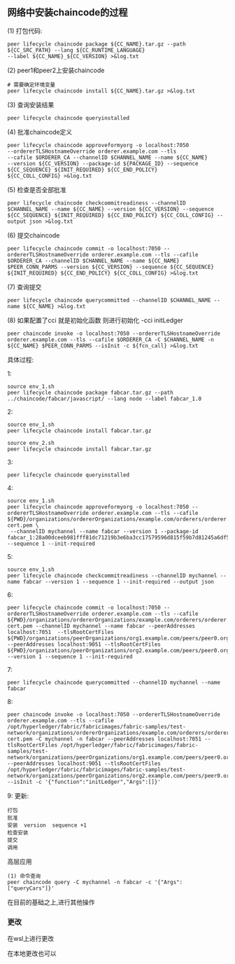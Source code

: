 ## 网络中安装chaincode的过程

(1) 打包代码:

    peer lifecycle chaincode package ${CC_NAME}.tar.gz --path ${CC_SRC_PATH} --lang ${CC_RUNTIME_LANGUAGE} 
    --label ${CC_NAME}_${CC_VERSION} >&log.txt
    
(2) peer1和peer2上安装chaincode

    # 需要确定环境变量
    peer lifecycle chaincode install ${CC_NAME}.tar.gz >&log.txt
    
(3) 查询安装结果

    peer lifecycle chaincode queryinstalled
    
(4) 批准chaincode定义

    peer lifecycle chaincode approveformyorg -o localhost:7050 
    --ordererTLSHostnameOverride orderer.example.com --tls 
    --cafile $ORDERER_CA --channelID $CHANNEL_NAME --name ${CC_NAME} 
    --version ${CC_VERSION} --package-id ${PACKAGE_ID} --sequence ${CC_SEQUENCE} ${INIT_REQUIRED} ${CC_END_POLICY} 
    ${CC_COLL_CONFIG} >&log.txt
    
(5) 检查是否全部批准

    peer lifecycle chaincode checkcommitreadiness --channelID $CHANNEL_NAME --name ${CC_NAME} --version ${CC_VERSION} --sequence ${CC_SEQUENCE} ${INIT_REQUIRED} ${CC_END_POLICY} ${CC_COLL_CONFIG} --output json >&log.txt
       
(6) 提交chaincode

    peer lifecycle chaincode commit -o localhost:7050 --ordererTLSHostnameOverride orderer.example.com --tls --cafile $ORDERER_CA --channelID $CHANNEL_NAME --name ${CC_NAME} $PEER_CONN_PARMS --version ${CC_VERSION} --sequence ${CC_SEQUENCE} ${INIT_REQUIRED} ${CC_END_POLICY} ${CC_COLL_CONFIG} >&log.txt

(7) 查询提交

    peer lifecycle chaincode querycommitted --channelID $CHANNEL_NAME --name ${CC_NAME} >&log.txt
    
(8) 如果配置了cci 就是初始化函数 则进行初始化 -cci initLedger

    peer chaincode invoke -o localhost:7050 --ordererTLSHostnameOverride orderer.example.com --tls --cafile $ORDERER_CA -C $CHANNEL_NAME -n ${CC_NAME} $PEER_CONN_PARMS --isInit -c ${fcn_call} >&log.txt
    


具体过程:

1:

    source env_1.sh
    peer lifecycle chaincode package fabcar.tar.gz --path ../chaincode/fabcar/javascript/ --lang node --label fabcar_1.0

2:

    source env_1.sh
    peer lifecycle chaincode install fabcar.tar.gz
    
    source env_2.sh
    peer lifecycle chaincode install fabcar.tar.gz
    
3:

    peer lifecycle chaincode queryinstalled 
    
4: 
    
    source env_1.sh
    peer lifecycle chaincode approveformyorg -o localhost:7050 --ordererTLSHostnameOverride orderer.example.com --tls --cafile ${PWD}/organizations/ordererOrganizations/example.com/orderers/orderer.example.com/msp/tlscacerts/tlsca.example.com-cert.pem \
     --channelID mychannel --name fabcar --version 1 --package-id  fabcar_1:28a00dceeb981fff81dc71219b3e6ba3cc17579596d815f59b7d81245a6df578 --sequence 1 --init-required

5:
    
    source env_1.sh
    peer lifecycle chaincode checkcommitreadiness --channelID mychannel --name fabcar --version 1 --sequence 1 --init-required --output json
    
6:

    peer lifecycle chaincode commit -o localhost:7050 --ordererTLSHostnameOverride orderer.example.com --tls --cafile ${PWD}/organizations/ordererOrganizations/example.com/orderers/orderer.example.com/msp/tlscacerts/tlsca.example.com-cert.pem --channelID mychannel --name fabcar --peerAddresses localhost:7051  --tlsRootCertFiles ${PWD}/organizations/peerOrganizations/org1.example.com/peers/peer0.org1.example.com/tls/ca.crt --peerAddresses localhost:9051 --tlsRootCertFiles ${PWD}/organizations/peerOrganizations/org2.example.com/peers/peer0.org2.example.com/tls/ca.crt --version 1 --sequence 1 --init-required
    
7:

    peer lifecycle chaincode querycommitted --channelID mychannel --name fabcar
    
8:

    peer chaincode invoke -o localhost:7050 --ordererTLSHostnameOverride orderer.example.com --tls --cafile /opt/hyperledger/fabric/fabricimages/fabric-samples/test-network/organizations/ordererOrganizations/example.com/orderers/orderer.example.com/msp/tlscacerts/tlsca.example.com-cert.pem -C mychannel -n fabcar --peerAddresses localhost:7051 --tlsRootCertFiles /opt/hyperledger/fabric/fabricimages/fabric-samples/test-network/organizations/peerOrganizations/org1.example.com/peers/peer0.org1.example.com/tls/ca.crt --peerAddresses localhost:9051 --tlsRootCertFiles /opt/hyperledger/fabric/fabricimages/fabric-samples/test-network/organizations/peerOrganizations/org2.example.com/peers/peer0.org2.example.com/tls/ca.crt --isInit -c '{"function":"initLedger","Args":[]}'
    
    
9: 更新:

    打包
    批准
    安装  version  sequence +1
    检查安装
    提交
    调用
    

高层应用

    (1) 命令查询
    peer chaincode query -C mychannel -n fabcar -c '{"Args":["queryCars"]}'
    

在目前的基础之上,进行其他操作
 
       
    
    
### 更改
在wsl上进行更改

在本地更改也可以
